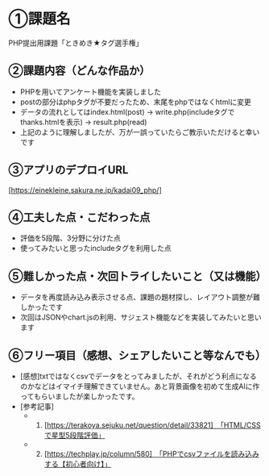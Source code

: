 # ①課題名
PHP提出用課題「ときめき★タグ選手権」

## ②課題内容（どんな作品か）
- PHPを用いてアンケート機能を実装しました
- postの部分はphpタグが不要だったため、末尾をphpではなくhtmlに変更
- データの流れとしてはindex.html(post) → write.php(includeタグでthanks.htmlを表示) → result.php(read)
- 上記のように理解しましたが、万が一誤っていたらご教示いただけると幸いです

## ③アプリのデプロイURL
[https://einekleine.sakura.ne.jp/kadai09_php/]

## ④工夫した点・こだわった点
- 評価を5段階、3分野に分けた点
- 使ってみたいと思ったincludeタグを利用した点

## ⑤難しかった点・次回トライしたいこと（又は機能）
- データを再度読み込み表示させる点、課題の題材探し、レイアウト調整が難しかったです
- 次回はJSONやchart.jsの利用、サジェスト機能などを実装してみたいと思います

## ⑥フリー項目（感想、シェアしたいこと等なんでも）
- [感想]txtではなくcsvでデータをとってみましたが、それがどう利点になるのかなどはイマイチ理解できていません。あと背景画像を初めて生成AIに作ってもらいましたが楽しかったです。
- [参考記事]
  - 1. [https://terakoya.sejuku.net/question/detail/33821]　「HTML/CSSで星型5段階評価」
  - 2. [https://techplay.jp/column/580]　「PHPでcsvファイルを読み込みする【初心者向け】」